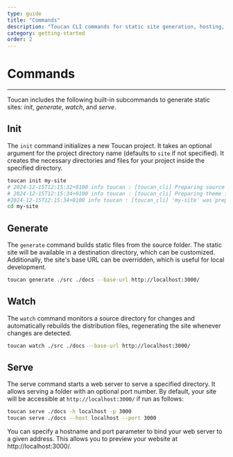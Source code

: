 ```yaml
---
type: guide
title: "Commands"
description: "Toucan CLI commands for static site generation, hosting, and deployment"
category: getting-started
order: 2
---
```


# Commands
---

Toucan includes the following built-in subcommands to generate static sites: _init_, _generate_, _watch_, and _serve_. 

## Init

The `init` command initializes a new Toucan project. It takes an optional argument for the project directory name (defaults to `site` if not specified). It creates the necessary directories and files for your project inside the specified directory.

```sh
toucan init my-site
# 2024-12-15T12:15:32+0100 info toucan : [toucan_cli] Preparing source files.
# 2024-12-15T12:15:34+0100 info toucan : [toucan_cli] Preparing theme files.
#2024-12-15T12:15:34+0100 info toucan : [toucan_cli] 'my-site' was prepared successfully.
cd my-site
```

## Generate

The `generate` command builds static files from the source folder. The static site will be available in a destination directory, which can be customized. Additionally, the site's base URL can be overridden, which is useful for local development.

```sh
toucan generate ./src ./docs --base-url http://localhost:3000/
```

## Watch

The `watch` command monitors a source directory for changes and automatically rebuilds the distribution files, regenerating the site whenever changes are detected.

```sh
toucan watch ./src ./docs --base-url http://localhost:3000/
``` 

## Serve

The serve command starts a web server to serve a specified directory. It allows serving a folder with an optional port number. By default, your site will be accessible at `http://localhost:3000/` if run as follows:

```sh
toucan serve ./docs -h localhost -p 3000
toucan serve ./docs --host localhost --port 3000
``` 

You can specify a hostname and port parameter to bind your web server to a given address. This allows you to preview your website at http://localhost:3000/.
